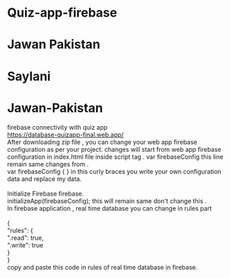 # Quiz-app-firebase
# Jawan Pakistan
# Saylani
# Jawan-Pakistan
firebase connectivity with quiz app
<br> https://database-quizapp-final.web.app/
<br>After downloading zip file , you can change your web app  firebase configuration as per your project. 
changes will start from web app  firebase configuration in index.html file inside script tag . var firebaseConfig this line remain same changes from .
<br> var firebaseConfig { } in this  curly braces  you write your own configuration data and replace my data.<br>
  <br> Initialize Firebase firebase. <br>initializeApp(firebaseConfig); this will remain same don't change this .
 <br> In firebase application , real time database you can change in rules part <br>
 <br>   {
 <br>  "rules": {
  <br>   ".read": true,
   <br>  ".write": true
  <br> }
 <br>}
  <br>copy and paste this code in rules of real time database in firebase.

